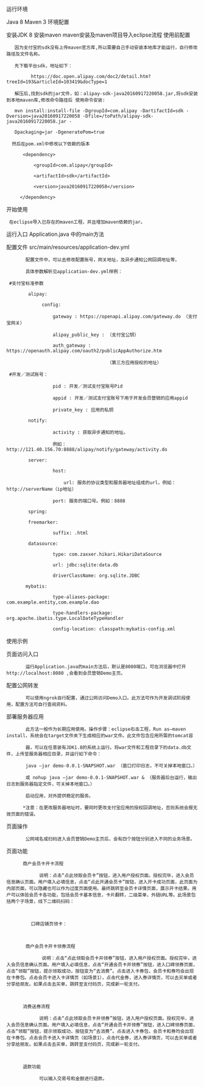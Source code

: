 运行环境

Java 8
Maven 3
环境配置

安装JDK 8
安装maven
maven安装及maven项目导入eclipse流程
使用前配置

       因为支付宝的sdk没有上传maven官方库,所以需要自己手动安装本地库才能运行，自行修改路径及文件名称。

       先下载平台sdk，地址如下：

             https://doc.open.alipay.com/doc2/detail.htm?treeId=193&articleId=103419&docType=1

       解压后,找到sdk的jar文件，如：alipay-sdk-java20160917220058.jar,将sdk安装到本地maven库,修改命令路径后 使用命令安装:

       mvn install:install-file -DgroupId=com.alipay -DartifactId=sdk -Dversion=java20160917220058 -Dfile=/toPath/alipay-sdk-java20160917220058.jar -

       Dpackaging=jar -DgeneratePom=true

      然后在pom.xml中修改以下依赖的版本

          <dependency>

              <groupId>com.alipay</groupId>

              <artifactId>sdk</artifactId>

              <version>java20160917220058</version>

         </dependency>

开始使用

     在eclipse导入已存在的maven工程，并且增加maven依赖的jar。

运行入口
           Application.java 中的main方法

配置文件
           src/main/resources/application-dev.yml

           配置文件中，可以去修改配置账号，网关地址，及异步通知公网回调地址等，

           具体参数解析见application-dev.yml样例：

     #支付宝标准参数

            alipay:

                 config:

                     gateway : https://openapi.alipay.com/gateway.do （支付宝网关）

                     alipay_public_key : （支付宝公钥）

                     auth_gateway : https://openauth.alipay.com/oauth2/publicAppAuthorize.htm 

                                         （第三方应用授权的地址）

     #开发／测试账号：

                     pid : 开发／测试支付宝账号Pid

                     appid : 开发／测试支付宝账号下用于开发会员营销的应用appid

                     private_key : 应用的私钥

            notify:

                     activity : 获取异步通知的地址。

                     例如：http://121.40.156.70:8888/alipay/notify/gateway/activity.do

            server:

                     host:

                         url: 服务的协议类型和服务器地址组成的url，例如： http://serverName（ip地址）

                     port: 服务的端口号。例如：8888

            spring:

            freemarker:

                     suffix: .html

            datasource:

                     type: com.zaxxer.hikari.HikariDataSource

                     url: jdbc:sqlite:data.db

                     driverClassName: org.sqlite.JDBC

           mybatis:

                     type-aliases-package: com.example.entity,com.example.dao

                     type-handlers-package: org.apache.ibatis.type.LocalDateTypeHandler

                     config-location: classpath:mybatis-config.xml

使用示例

页面访问入口

           运行Application.java的main方法后，默认是8080端口，可在浏览器中打开 http://localhost:8080 ,会看到会员营销Demo主页。

配置公网转发

           可以使用ngrok自行配置，通过公网访问Demo入口。此方法可作为开发调试阶段使用，配置方法可自行查阅资料。

部署服务器应用

           此方法一般作为长期应用使用。操作步骤：eclipse右击工程，Run as—maven install，系统会在target文件夹下生成相应的war文件。此文件包含应用所需的tomcat容  

           器，可以在任意装有JDK1.8的系统上运行。将war文件和工程目录下的data.db文件，上传至服务器相应目录，并运行如下命令：

           java –jar demo-0.0.1-SNAPSHOT.war （窗口打印日志，不可关掉本地窗口。）

           或 nohup java –jar demo-0.0.1-SNAPSHOT.war & （服务器后台运行，输出日志到服务器指定文件，可关掉本地窗口。）

           启动应用，对外提供稳定的服务。

          *注意：在更改服务器地址时，要同时更改支付宝应用的授权回调地址，否则系统会报无效页面的错误。

页面操作

           公网域名或扫码进入会员营销Demo主页后，会有四个按钮分别进入不同的业务场景。

                                          

页面功能

          商户会员卡开卡流程

                说明：点击“点此领取会员卡”按钮，进入用户授权页面。授权完毕，进入会员信息确认页面。用户填入必填信息，点击“点此开通会员卡”按钮，进入开卡成功页面，此页面为内部页面，可以隐藏也可以作为过度页面使用。最终跳转至会员卡详情页面，展示开卡结果。用户可以体验会员卡各功能，包括会员卡基本信息，卡片翻转，二级菜单，外链URL等。此场景包括两个子场景，线下二维码扫码：

                         

             口碑店铺页领卡：

                         

           商户会员卡开卡领券流程

                 说明：点击“点此领取会员卡并领券”按钮，进入用户授权页面。授权完毕，进入会员信息确认页面。用户填入必填信息，点击“开通会员卡并领券”按钮，进入口碑领券页面，点击“领取”按钮，提示领取成功，按钮变为“去消费”。点击进入卡券包，会员卡和券均会出现在卡券包。点击会员卡进入卡详情页（如场景1），点击代金券，进入券详情页，可以去买单或者分享给朋友。如果点击去买单，跳转至支付码页，完成新一轮支付。

                        

          消费送券流程

                说明：点击“点此领取会员卡并领券”按钮，进入用户授权页面。授权完毕，进入会员信息确认页面。用户填入必填信息，点击“开通会员卡并领券”按钮，进入口碑领券页面，点击“领取”按钮，提示领取成功，按钮变为“去消费”。点击进入卡券包，会员卡和券均会出现在卡券包。点击会员卡进入卡详情页（如场景1），点击代金券，进入券详情页，可以去买单或者分享给朋友。如果点击去买单，跳转至支付码页，完成新一轮支付。

                       

          退款功能

                可以输入交易号和金额进行退款。